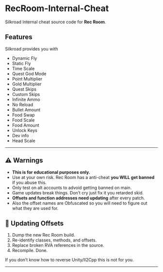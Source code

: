 # RecRoom-Internal-Cheat

Silkroad Internal cheat source code for **Rec Room**.

## Features
Silkroad provides you with
- Dynamic Fly  
- Static Fly  
- Time Scale  
- Quest God Mode  
- Point Multiplier  
- Gold Multiplier  
- Quest Skips  
- Custom Skips  
- Infinite Ammo  
- No Reload  
- Bullet Amount  
- Food Swap  
- Food Scale  
- Food Amount  
- Unlock Keys  
- Dev info
- Head Scale

---

## ⚠️ Warnings

- **This is for educational purposes only.**  
- Use at your own risk. Rec Room has a anti-cheat **you WILL get banned** if you abuse this.  
- Only test on alt accounts to advoid getting banned on main.  
- Game updates break things. Don’t cry just fix it you retarded skid.  
- **Offsets and function addresses need updating** after every patch.
- Also the offset names are Obfuscated so you will need to figure out what they are used for.

## 🔧 Updating Offsets

1. Dump the new Rec Room build.
2. Re-identify classes, methods, and offsets.
3. Replace broken RVA references in the source.
4. Recompile. Done.

If you don’t know how to reverse Unity/Il2Cpp this is not for you.

---
